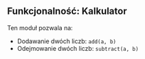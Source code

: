 ## Funkcjonalność: Kalkulator

Ten moduł pozwala na:
- Dodawanie dwóch liczb: `add(a, b)`
- Odejmowanie dwóch liczb: `subtract(a, b)`
